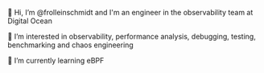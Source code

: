 👋 Hi, I’m @frolleinschmidt and I'm an engineer in the observability team at Digital Ocean

👀 I’m interested in observability, performance analysis, debugging, testing, benchmarking and chaos engineering

🌱 I’m currently learning eBPF
